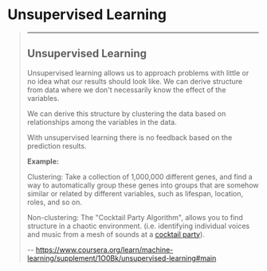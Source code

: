 # Unsupervised Learning
> 
> * * *
> 
> ## Unsupervised Learning
> 
> Unsupervised learning allows us to approach problems with little or no idea what our results should look like. We can derive structure from data where we don't necessarily know the effect of the variables.
> 
> We can derive this structure by clustering the data based on relationships among the variables in the data.
> 
> With unsupervised learning there is no feedback based on the prediction results.
> 
> **Example:**
> 
> Clustering: Take a collection of 1,000,000 different genes, and find a way to automatically group these genes into groups that are somehow similar or related by different variables, such as lifespan, location, roles, and so on.
> 
> Non-clustering: The "Cocktail Party Algorithm", allows you to find structure in a chaotic environment. (i.e. identifying individual voices and music from a mesh of sounds at a [cocktail party](https://en.wikipedia.org/wiki/Cocktail_party_effect)).
>
> -- https://www.coursera.org/learn/machine-learning/supplement/1O0Bk/unsupervised-learning#main
